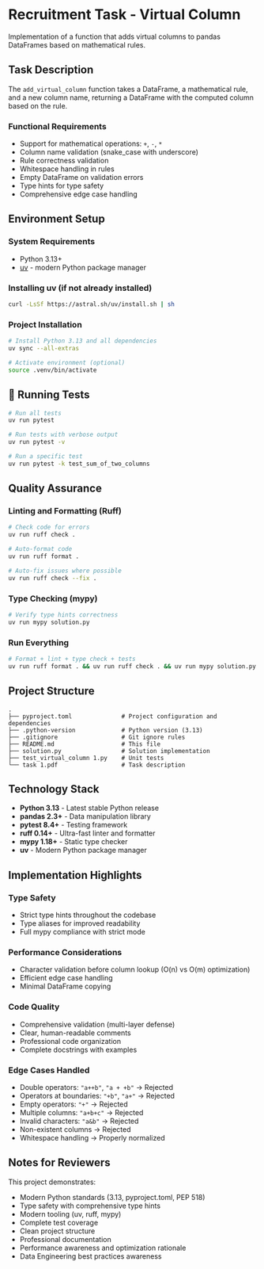 # Recruitment Task - Virtual Column

Implementation of a function that adds virtual columns to pandas DataFrames based on mathematical rules.

## Task Description

The `add_virtual_column` function takes a DataFrame, a mathematical rule, and a new column name, returning a DataFrame with the computed column based on the rule.

### Functional Requirements

- Support for mathematical operations: `+`, `-`, `*`
- Column name validation (snake_case with underscore)
- Rule correctness validation
- Whitespace handling in rules
- Empty DataFrame on validation errors
- Type hints for type safety
- Comprehensive edge case handling

## Environment Setup

### System Requirements

- Python 3.13+
- [uv](https://github.com/astral-sh/uv) - modern Python package manager

### Installing uv (if not already installed)

```bash
curl -LsSf https://astral.sh/uv/install.sh | sh
```

### Project Installation

```bash
# Install Python 3.13 and all dependencies
uv sync --all-extras

# Activate environment (optional)
source .venv/bin/activate
```

## 🧪 Running Tests

```bash
# Run all tests
uv run pytest

# Run tests with verbose output
uv run pytest -v

# Run a specific test
uv run pytest -k test_sum_of_two_columns
```

## Quality Assurance

### Linting and Formatting (Ruff)

```bash
# Check code for errors
uv run ruff check .

# Auto-format code
uv run ruff format .

# Auto-fix issues where possible
uv run ruff check --fix .
```

### Type Checking (mypy)

```bash
# Verify type hints correctness
uv run mypy solution.py
```

### Run Everything

```bash
# Format + lint + type check + tests
uv run ruff format . && uv run ruff check . && uv run mypy solution.py && uv run pytest
```

## Project Structure

```
.
├── pyproject.toml              # Project configuration and dependencies
├── .python-version             # Python version (3.13)
├── .gitignore                  # Git ignore rules
├── README.md                   # This file
├── solution.py                 # Solution implementation
├── test_virtual_column 1.py    # Unit tests
└── task 1.pdf                  # Task description
```

## Technology Stack

- **Python 3.13** - Latest stable Python release
- **pandas 2.3+** - Data manipulation library
- **pytest 8.4+** - Testing framework
- **ruff 0.14+** - Ultra-fast linter and formatter
- **mypy 1.18+** - Static type checker
- **uv** - Modern Python package manager

## Implementation Highlights

### Type Safety

- Strict type hints throughout the codebase
- Type aliases for improved readability
- Full mypy compliance with strict mode

### Performance Considerations

- Character validation before column lookup (O(n) vs O(m) optimization)
- Efficient edge case handling
- Minimal DataFrame copying

### Code Quality

- Comprehensive validation (multi-layer defense)
- Clear, human-readable comments
- Professional code organization
- Complete docstrings with examples

### Edge Cases Handled

- Double operators: `"a++b"`, `"a + +b"` → Rejected
- Operators at boundaries: `"+b"`, `"a+"` → Rejected
- Empty operators: `"+"` → Rejected
- Multiple columns: `"a+b+c"` → Rejected
- Invalid characters: `"a&b"` → Rejected
- Non-existent columns → Rejected
- Whitespace handling → Properly normalized

## Notes for Reviewers

This project demonstrates:

- Modern Python standards (3.13, pyproject.toml, PEP 518)
- Type safety with comprehensive type hints
- Modern tooling (uv, ruff, mypy)
- Complete test coverage
- Clean project structure
- Professional documentation
- Performance awareness and optimization rationale
- Data Engineering best practices awareness
